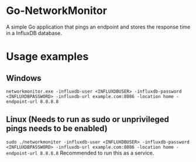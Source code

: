 # Go-NetworkMonitor
A simple Go application that pings an endpoint and stores the response time in a InfluxDB database.

# Usage examples
## Windows
```networkmonitor.exe -influxdb-user <INFLUXDBUSER> -influxdb-password <INFLUXDBPASSWORD> -influxdb-url example.com:8086 -location home -endpoint-url 8.8.8.8```

## Linux (Needs to run as sudo or unprivileged pings needs to be enabled)
```sudo ./networkmonitor -influxdb-user <INFLUXDBUSER> -influxdb-password <INFLUXDBPASSWORD> -influxdb-url example.com:8086 -location home -endpoint-url 8.8.8.8```
Recommended to run this as a service. 

